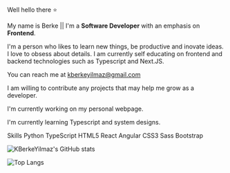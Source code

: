 Well hello there ⭐

My name is Berke || I'm a **Software Developer** with an emphasis on **Frontend**. 

I'm a person who likes to learn new things, be productive and inovate ideas. I love to obsess about details. I am currently self educating on frontend and backend technologies such as Typescript and Next.JS. 

You can reach me at kberkeyilmaz@gmail.com

I am willing to contribute any projects that may help me grow as a developer. 


I'm currently working on my personal webpage. 

I'm currently learning Typescript and system designs. 

Skills
Python TypeScript HTML5 React Angular CSS3 Sass Bootstrap

![KBerkeYilmaz's GitHub stats](https://github-readme-stats.vercel.app/api?username=KBerkeYilmaz&show_icons=true)


![Top Langs](https://github-readme-stats.vercel)

<!--
**KBerkeYilmaz/KBerkeYilmaz** is a ✨ _special_ ✨ repository because its `README.md` (this file) appears on your GitHub profile.

Here are some ideas to get you started:

- 🔭 I’m currently working on ...
- 🌱 I’m currently learning ...
- 👯 I’m looking to collaborate on ...
- 🤔 I’m looking for help with ...
- 💬 Ask me about ...
- 📫 How to reach me: ...
- 😄 Pronouns: ...
- ⚡ Fun fact: ...
-->
